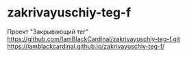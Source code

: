 # zakrivayuschiy-teg-f
Проект "Закрывающий тег"
https://github.com/IamBlackCardinal/zakrivayuschiy-teg-f.git
https://iamblackcardinal.github.io/zakrivayuschiy-teg-f/
